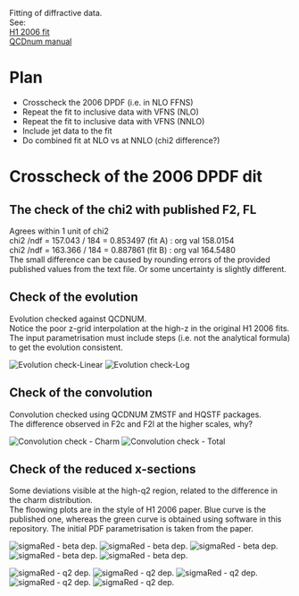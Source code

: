 Fitting of diffractive data.   
See:   
[H1 2006 fit](http://www-h1.desy.de/h1/www/publications/htmlsplit/DESY-06-049.long.poster.html)  
[QCDnum manual](https://www.nikhef.nl/~h24/qcdnum-files/doc/qcdnum170008.pdf)

# Plan
* Crosscheck the 2006 DPDF (i.e. in NLO FFNS)
* Repeat the fit to inclusive data with VFNS (NLO)
* Repeat the fit to inclusive data with VFNS (NNLO)
* Include jet data to the fit
* Do combined fit at NLO vs at NNLO (chi2 difference?)


# Crosscheck of the 2006 DPDF dit

## The check of the chi2 with published F2, FL
Agrees within 1 unit of chi2  
chi2 /ndf = 157.043 / 184 = 0.853497 (fit A) : org val 158.0154  
chi2 /ndf = 163.366 / 184 = 0.887861 (fit B) : org val 164.5480   
The small difference can be caused by rounding errors of the provided published values from the text file.
Or some uncertainty is slightly different.

## Check of the evolution
Evolution checked against QCDNUM.   
Notice the poor z-grid interpolation at the high-z in the original H1 2006 fits.
The input parametrisation must include steps (i.e. not the analytical formula) to get the evolution consistent.

![Evolution check-Linear](dPlots/pngPlots/pdfsLin.png)
![Evolution check-Log](dPlots/pngPlots/pdfsLog.png)

## Check of the convolution
Convolution checked using QCDNUM ZMSTF and HQSTF packages.  
The difference observed in F2c and F2l at the higher scales, why?


![Convolution check - Charm](dPlots/pngPlots/f2flCharmLog.png)
![Convolution check - Total](dPlots/pngPlots/f2flLog.png)

## Check of the reduced x-sections
Some deviations visible at the high-q2 region, related to the difference in the charm distribution.  
The floowing plots are in the style of H1 2006 paper.
Blue curve is the published one, whereas the green curve is obtained using software in this repository.
The initial PDF parametrisation is taken from the paper.  

![sigmaRed - beta dep.](dPlots/pngPlots/xpom0.0003.png)
![sigmaRed - beta dep.](dPlots/pngPlots/xpom0.001.png)
![sigmaRed - beta dep.](dPlots/pngPlots/xpom0.003.png)
![sigmaRed - beta dep.](dPlots/pngPlots/xpom0.01.png)
![sigmaRed - beta dep.](dPlots/pngPlots/xpom0.03.png)



![sigmaRed - q2 dep.](dPlots/pngPlots/q20.0003.png)
![sigmaRed - q2 dep.](dPlots/pngPlots/q20.001.png)
![sigmaRed - q2 dep.](dPlots/pngPlots/q20.003.png)
![sigmaRed - q2 dep.](dPlots/pngPlots/q20.01.png)
![sigmaRed - q2 dep.](dPlots/pngPlots/q20.03.png)

